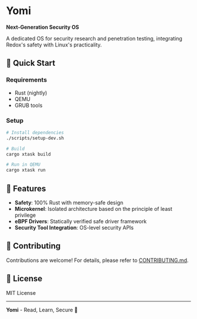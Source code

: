 # Yomi

**Next-Generation Security OS**

A dedicated OS for security research and penetration testing, integrating Redox's safety with Linux's practicality.

## 🚀 Quick Start

### Requirements

- Rust (nightly)
- QEMU
- GRUB tools

### Setup

```bash
# Install dependencies
./scripts/setup-dev.sh

# Build
cargo xtask build

# Run in QEMU
cargo xtask run
```

## 🎯 Features

- **Safety**: 100% Rust with memory-safe design
- **Microkernel**: Isolated architecture based on the principle of least privilege
- **eBPF Drivers**: Statically verified safe driver framework
- **Security Tool Integration**: OS-level security APIs

## 🤝 Contributing

Contributions are welcome! For details, please refer to [CONTRIBUTING.md](CONTRIBUTING.md).

## 📄 License

MIT License

---

**Yomi** - Read, Learn, Secure 🦀
